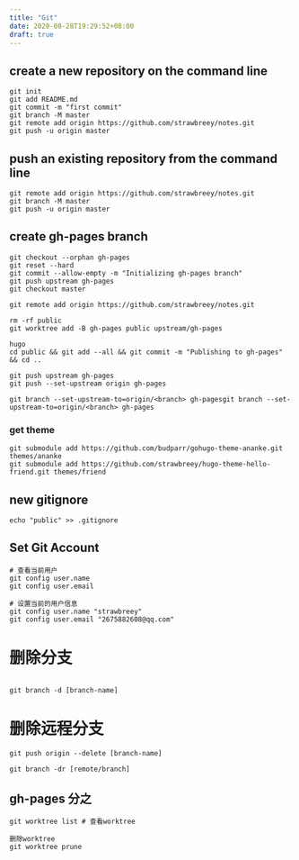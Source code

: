 ```yaml
---
title: "Git"
date: 2020-08-28T19:29:52+08:00
draft: true
---
```


## create a new repository on the command line
```
git init
git add README.md
git commit -m "first commit"
git branch -M master
git remote add origin https://github.com/strawbreey/notes.git
git push -u origin master
```

## push an existing repository from the command line
```
git remote add origin https://github.com/strawbreey/notes.git
git branch -M master
git push -u origin master
```

## create gh-pages branch

```shell
git checkout --orphan gh-pages
git reset --hard
git commit --allow-empty -m "Initializing gh-pages branch"
git push upstream gh-pages
git checkout master

git remote add origin https://github.com/strawbreey/notes.git

rm -rf public
git worktree add -B gh-pages public upstream/gh-pages

hugo
cd public && git add --all && git commit -m "Publishing to gh-pages" && cd ..

git push upstream gh-pages
git push --set-upstream origin gh-pages

git branch --set-upstream-to=origin/<branch> gh-pagesgit branch --set-upstream-to=origin/<branch> gh-pages
```

### get theme
```
git submodule add https://github.com/budparr/gohugo-theme-ananke.git themes/ananke
git submodule add https://github.com/strawbreey/hugo-theme-hello-friend.git themes/friend
```


## new gitignore 
```
echo "public" >> .gitignore
```

## Set Git Account

```shell
# 查看当前用户
git config user.name
git config user.email

# 设置当前的用户信息
git config user.name "strawbreey" 
git config user.email "2675882608@qq.com"
```


# 删除分支
 
```shell

git branch -d [branch-name]

``` 
 
 
# 删除远程分支
```shell 
git push origin --delete [branch-name]
 
git branch -dr [remote/branch]
```


## gh-pages 分之


```shell
git worktree list # 查看worktree

删除worktree
git worktree prune